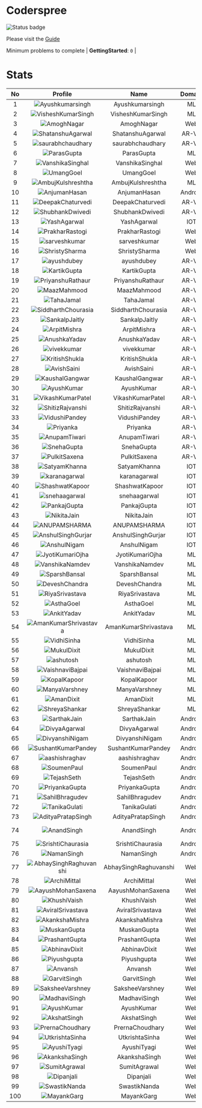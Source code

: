 
Coderspree
==========


![Status badge](https://github.com/InnogeeksOrganization/coderspree/actions/workflows/checkSubmission.yml/badge.svg)  


Please visit the [Guide](./Guide/README.md)  


Minimum problems to complete | **GettingStarted**: `0` |   

# Stats
  

|No|Profile|Name|Domain|Year|Solved|
| :---: | :---: | :---: | :---: | :---: | :---: |
|1|![Ayushkumarsingh](https://avatars.githubusercontent.com/u/78909117?v=4&s=100)|Ayushkumarsingh|ML|2|16|
|2|![VisheshKumarSingh](https://avatars.githubusercontent.com/u/47525494?v=4&s=100)|VisheshKumarSingh|ML|2|13|
|3|![AmoghNagar](https://avatars.githubusercontent.com/u/84376218?v=4&s=100)|AmoghNagar|Web|3|12|
|4|![ShatanshuAgarwal](https://avatars.githubusercontent.com/u/63258511?v=4&s=100)|ShatanshuAgarwal|AR-VR|3|8|
|5|![saurabhchaudhary](https://avatars.githubusercontent.com/u/54533861?v=4&s=100)|saurabhchaudhary|AR-VR|3|7|
|6|![ParasGupta](https://avatars.githubusercontent.com/u/60445527?v=4&s=100)|ParasGupta|ML|3|6|
|7|![VanshikaSinghal](https://avatars.githubusercontent.com/u/84376218?v=4&s=100)|VanshikaSinghal|Web|3|5|
|8|![UmangGoel](https://avatars.githubusercontent.com/u/84376218?v=4&s=100)|UmangGoel|Web|3|5|
|9|![AmbujKulshreshtha](https://avatars.githubusercontent.com/u/82520623?v=4&s=100)|AmbujKulshreshtha|ML|2|3|
|10|![AnjumanHasan](https://avatars.githubusercontent.com/u/84376218?v=4&s=100)|AnjumanHasan|Android|2|3|
|11|![DeepakChaturvedi](https://avatars.githubusercontent.com/u/61619479?v=4&s=100)|DeepakChaturvedi|AR-VR|3|2|
|12|![ShubhankDwivedi](https://avatars.githubusercontent.com/u/81324099?v=4&s=100)|ShubhankDwivedi|AR-VR|2ndYear|2|
|13|![YashAgarwal](https://avatars.githubusercontent.com/u/59206738?v=4&s=100)|YashAgarwal|IOT|3|2|
|14|![PrakharRastogi](https://avatars.githubusercontent.com/u/84376218?v=4&s=100)|PrakharRastogi|Web|3|2|
|15|![sarveshkumar](https://avatars.githubusercontent.com/u/84376218?v=4&s=100)|sarveshkumar|Web|3|2|
|16|![ShristySharma](https://avatars.githubusercontent.com/u/84376218?v=4&s=100)|ShristySharma|Web|3|2|
|17|![ayushdubey](https://avatars.githubusercontent.com/u/33064931?v=4&s=100)|ayushdubey|AR-VR|2|1|
|18|![KartikGupta](https://avatars.githubusercontent.com/u/57028920?v=4&s=100)|KartikGupta|AR-VR|3|1|
|19|![PriyanshuRathaur](https://avatars.githubusercontent.com/u/86730388?v=4&s=100)|PriyanshuRathaur|AR-VR|2|1|
|20|![MaazMahmood](https://avatars.githubusercontent.com/u/83294849?v=4&s=100)|MaazMahmood|AR-VR|2|1|
|21|![TahaJamal](https://avatars.githubusercontent.com/u/60614154?v=4&s=100)|TahaJamal|AR-VR|3|1|
|22|![SiddharthChourasia](https://avatars.githubusercontent.com/u/78783051?v=4&s=100)|SiddharthChourasia|AR-VR|2|1|
|23|![SankalpJaitly](https://avatars.githubusercontent.com/u/63491937?v=4&s=100)|SankalpJaitly|AR-VR|3|1|
|24|![ArpitMishra](https://avatars.githubusercontent.com/u/91672224?v=4&s=100)|ArpitMishra|AR-VR|2nd|1|
|25|![AnushkaYadav](https://avatars.githubusercontent.com/u/63538061?v=4&s=100)|AnushkaYadav|AR-VR|3|1|
|26|![vivekkumar](https://avatars.githubusercontent.com/u/60609162?v=4&s=100)|vivekkumar|AR-VR|3|1|
|27|![KritishShukla](https://avatars.githubusercontent.com/u/84233260?v=4&s=100)|KritishShukla|AR-VR|2|1|
|28|![AvishSaini](https://avatars.githubusercontent.com/u/82599778?v=4&s=100)|AvishSaini|AR-VR|2|1|
|29|![KaushalGangwar](https://avatars.githubusercontent.com/u/78899517?v=4&s=100)|KaushalGangwar|AR-VR|2|1|
|30|![AyushKumar](https://avatars.githubusercontent.com/u/77633249?v=4&s=100)|AyushKumar|AR-VR|2|1|
|31|![VikashKumarPatel](https://avatars.githubusercontent.com/u/72515535?v=4&s=100)|VikashKumarPatel|AR-VR|3|1|
|32|![ShitizRajvanshi](https://avatars.githubusercontent.com/u/86548099?v=4&s=100)|ShitizRajvanshi|AR-VR|2|1|
|33|![VidushiPandey](https://avatars.githubusercontent.com/u/86524341?v=4&s=100)|VidushiPandey|AR-VR|2|1|
|34|![Priyanka](https://avatars.githubusercontent.com/u/72395482?v=4&s=100)|Priyanka|AR-VR|3|1|
|35|![AnupamTiwari](https://avatars.githubusercontent.com/u/81892907?v=4&s=100)|AnupamTiwari|AR-VR|2|1|
|36|![SnehaGupta](https://avatars.githubusercontent.com/u/63196333?v=4&s=100)|SnehaGupta|AR-VR|3|1|
|37|![PulkitSaxena](https://avatars.githubusercontent.com/u/84513589?v=4&s=100)|PulkitSaxena|AR-VR|2|1|
|38|![SatyamKhanna](https://avatars.githubusercontent.com/u/52063544?v=4&s=100)|SatyamKhanna|IOT|3|1|
|39|![karanagarwal](https://avatars.githubusercontent.com/u/86533183?v=4&s=100)|karanagarwal|IOT|2|1|
|40|![ShashwatKapoor](https://avatars.githubusercontent.com/u/74201117?v=4&s=100)|ShashwatKapoor|IOT|3|1|
|41|![snehaagarwal](https://avatars.githubusercontent.com/u/91549661?v=4&s=100)|snehaagarwal|IOT|3|1|
|42|![PankajGupta](https://avatars.githubusercontent.com/u/91672523?v=4&s=100)|PankajGupta|IOT|2|1|
|43|![NikitaJain](https://avatars.githubusercontent.com/u/91686453?v=4&s=100)|NikitaJain|IOT|2|1|
|44|![ANUPAMSHARMA](https://avatars.githubusercontent.com/u/91667813?v=4&s=100)|ANUPAMSHARMA|IOT|2|1|
|45|![AnshulSinghGurjar](https://avatars.githubusercontent.com/u/90499262?v=4&s=100)|AnshulSinghGurjar|IOT|2|1|
|46|![AnshulNigam](https://avatars.githubusercontent.com/u/74321084?v=4&s=100)|AnshulNigam|IOT|2|1|
|47|![JyotiKumariOjha](https://avatars.githubusercontent.com/u/82596078?v=4&s=100)|JyotiKumariOjha|ML|2|1|
|48|![VanshikaNamdev](https://avatars.githubusercontent.com/u/64363094?v=4&s=100)|VanshikaNamdev|ML|3|1|
|49|![SparshBansal](https://avatars.githubusercontent.com/u/78899820?v=4&s=100)|SparshBansal|ML|2|1|
|50|![DeveshChandra](https://avatars.githubusercontent.com/u/82612473?v=4&s=100)|DeveshChandra|ML|2|1|
|51|![RiyaSrivastava](https://avatars.githubusercontent.com/u/82600662?v=4&s=100)|RiyaSrivastava|ML|2|1|
|52|![AsthaGoel](https://avatars.githubusercontent.com/u/62610706?v=4&s=100)|AsthaGoel|ML|3|1|
|53|![AnkitYadav](https://avatars.githubusercontent.com/u/66520710?v=4&s=100)|AnkitYadav|ML|3|1|
|54|![AmanKumarShrivastava](https://avatars.githubusercontent.com/u/81643753?v=4&s=100)|AmanKumarShrivastava|ML|2|1|
|55|![VidhiSinha](https://avatars.githubusercontent.com/u/83163944?v=4&s=100)|VidhiSinha|ML|2|1|
|56|![MukulDixit](https://avatars.githubusercontent.com/u/55882740?v=4&s=100)|MukulDixit|ML|3|1|
|57|![ashutosh](https://avatars.githubusercontent.com/u/60190101?v=4&s=100)|ashutosh|ML|3|1|
|58|![VaishnaviBajpai](https://avatars.githubusercontent.com/u/82597311?v=4&s=100)|VaishnaviBajpai|ML|2|1|
|59|![KopalKapoor](https://avatars.githubusercontent.com/u/82762079?v=4&s=100)|KopalKapoor|ML|2|1|
|60|![ManyaVarshney](https://avatars.githubusercontent.com/u/82599650?v=4&s=100)|ManyaVarshney|ML|2|1|
|61|![AmanDixit](https://avatars.githubusercontent.com/u/82611683?v=4&s=100)|AmanDixit|ML|2|1|
|62|![ShreyaShankar](https://avatars.githubusercontent.com/u/65847819?v=4&s=100)|ShreyaShankar|ML|3|1|
|63|![SarthakJain](https://avatars.githubusercontent.com/u/84376218?v=4&s=100)|SarthakJain|Android|2|1|
|64|![DivyaAgarwal](https://avatars.githubusercontent.com/u/84376218?v=4&s=100)|DivyaAgarwal|Android|2|1|
|65|![DivyanshiNigam](https://avatars.githubusercontent.com/u/84376218?v=4&s=100)|DivyanshiNigam|Android|2|1|
|66|![SushantKumarPandey](https://avatars.githubusercontent.com/u/84376218?v=4&s=100)|SushantKumarPandey|Android|2|1|
|67|![aashishraghav](https://avatars.githubusercontent.com/u/84376218?v=4&s=100)|aashishraghav|Android|2|1|
|68|![SoumenPaul](https://avatars.githubusercontent.com/u/84376218?v=4&s=100)|SoumenPaul|Android|2|1|
|69|![TejashSeth](https://avatars.githubusercontent.com/u/84376218?v=4&s=100)|TejashSeth|Android|2|1|
|70|![PriyankaGupta](https://avatars.githubusercontent.com/u/84376218?v=4&s=100)|PriyankaGupta|Android|2|1|
|71|![SahilBhragudev](https://avatars.githubusercontent.com/u/84376218?v=4&s=100)|SahilBhragudev|Android|2|1|
|72|![TanikaGulati](https://avatars.githubusercontent.com/u/84376218?v=4&s=100)|TanikaGulati|Android|2|1|
|73|![AdityaPratapSingh](https://avatars.githubusercontent.com/u/84376218?v=4&s=100)|AdityaPratapSingh|Android|2|1|
|74|![AnandSingh](https://avatars.githubusercontent.com/u/84376218?v=4&s=100)|AnandSingh|Android|Invalid Foldername|1|
|75|![SrishtiChaurasia](https://avatars.githubusercontent.com/u/84376218?v=4&s=100)|SrishtiChaurasia|Android|2|1|
|76|![NamanSingh](https://avatars.githubusercontent.com/u/84376218?v=4&s=100)|NamanSingh|Android|2|1|
|77|![AbhaySinghRaghuvanshi](https://avatars.githubusercontent.com/u/84376218?v=4&s=100)|AbhaySinghRaghuvanshi|Web|2|1|
|78|![ArchiMittal](https://avatars.githubusercontent.com/u/84376218?v=4&s=100)|ArchiMittal|Web|2|1|
|79|![AayushMohanSaxena](https://avatars.githubusercontent.com/u/84376218?v=4&s=100)|AayushMohanSaxena|Web|2|1|
|80|![KhushiVaish](https://avatars.githubusercontent.com/u/84376218?v=4&s=100)|KhushiVaish|Web|2|1|
|81|![AviralSrivastava](https://avatars.githubusercontent.com/u/84376218?v=4&s=100)|AviralSrivastava|Web|2|1|
|82|![AkankshaMishra](https://avatars.githubusercontent.com/u/84376218?v=4&s=100)|AkankshaMishra|Web|2|1|
|83|![MuskanGupta](https://avatars.githubusercontent.com/u/84376218?v=4&s=100)|MuskanGupta|Web|3|1|
|84|![PrashantGupta](https://avatars.githubusercontent.com/u/84376218?v=4&s=100)|PrashantGupta|Web|3|1|
|85|![AbhinavDixit](https://avatars.githubusercontent.com/u/84376218?v=4&s=100)|AbhinavDixit|Web|3|1|
|86|![Piyushgupta](https://avatars.githubusercontent.com/u/84376218?v=4&s=100)|Piyushgupta|Web|2|1|
|87|![Anvansh](https://avatars.githubusercontent.com/u/84376218?v=4&s=100)|Anvansh|Web|2|1|
|88|![GarvitSingh](https://avatars.githubusercontent.com/u/84376218?v=4&s=100)|GarvitSingh|Web|2|1|
|89|![SaksheeVarshney](https://avatars.githubusercontent.com/u/84376218?v=4&s=100)|SaksheeVarshney|Web|3|1|
|90|![MadhaviSingh](https://avatars.githubusercontent.com/u/84376218?v=4&s=100)|MadhaviSingh|Web|2|1|
|91|![AyushKumar](https://avatars.githubusercontent.com/u/84376218?v=4&s=100)|AyushKumar|Web|2|1|
|92|![AkshatSingh](https://avatars.githubusercontent.com/u/84376218?v=4&s=100)|AkshatSingh|Web|2|1|
|93|![PrernaChoudhary](https://avatars.githubusercontent.com/u/84376218?v=4&s=100)|PrernaChoudhary|Web|2|1|
|94|![UtkrishtaSinha](https://avatars.githubusercontent.com/u/84376218?v=4&s=100)|UtkrishtaSinha|Web|2|1|
|95|![AyushiTyagi](https://avatars.githubusercontent.com/u/84376218?v=4&s=100)|AyushiTyagi|Web|3|1|
|96|![AkankshaSingh](https://avatars.githubusercontent.com/u/84376218?v=4&s=100)|AkankshaSingh|Web|2|1|
|97|![SumitAgrawal](https://avatars.githubusercontent.com/u/84376218?v=4&s=100)|SumitAgrawal|Web|2|1|
|98|![Dipanjali](https://avatars.githubusercontent.com/u/84376218?v=4&s=100)|Dipanjali|Web|2|1|
|99|![SwastikNanda](https://avatars.githubusercontent.com/u/84376218?v=4&s=100)|SwastikNanda|Web|2|1|
|100|![MayankGarg](https://avatars.githubusercontent.com/u/84376218?v=4&s=100)|MayankGarg|Web|2|1|
